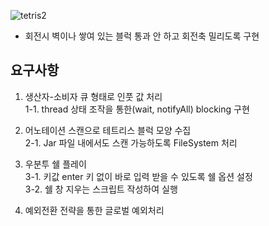 ![tetris2](https://user-images.githubusercontent.com/12610035/131299100-0bff9fd9-d7d6-4e7d-b3b4-5bfda6addf8f.gif)  
* 회전시 벽이나 쌓여 있는 블럭 통과 안 하고 회전축 밀리도록 구현  

## 요구사항
1. 생산자-소비자 큐 형태로 인풋 값 처리  
1-1. thread 상태 조작을 통한(wait, notifyAll) blocking 구현  

2. 어노테이션 스캔으로 테트리스 블럭 모양 수집  
2-1. Jar 파일 내에서도 스캔 가능하도록 FileSystem 처리  

3. 우분투 쉘 플레이  
3-1. 키값 enter 키 없이 바로 입력 받을 수 있도록 쉘 옵션 설정  
3-2. 쉘 창 지우는 스크립트 작성하여 실행

4. 예외전환 전략을 통한 글로벌 예외처리 
